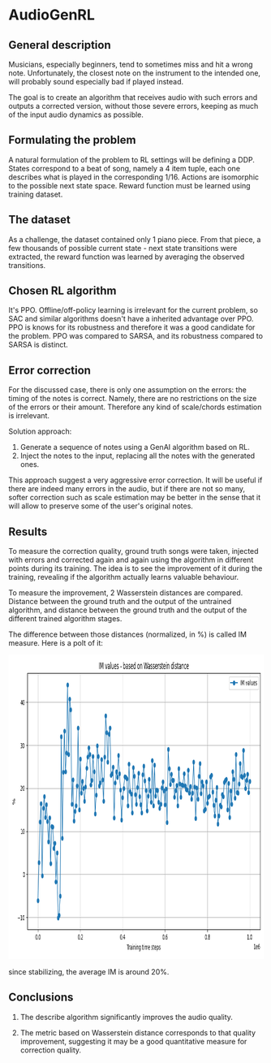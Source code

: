 # AudioGenRL

## General description

Musicians, especially beginners, tend to sometimes miss and hit a wrong note. Unfortunately, the closest 
note on the instrument to the intended one, will probably sound especially bad if played instead.

The goal is to create an algorithm that receives audio with such errors and outputs a corrected version, 
without those severe errors, keeping as much of the input audio dynamics as possible.

## Formulating the problem

A natural formulation of the problem to RL settings will be defining a DDP. States correspond to a beat of song, 
namely a 4 item tuple, each one describes what is played in the corresponding 1/16. Actions are isomorphic to the 
possible next state space. Reward function must be learned using training dataset. 

## The dataset

As a challenge, the dataset contained only 1 piano piece. From that piece, a few thousands of possible 
current state - next state transitions were extracted, the reward function was learned by averaging the 
observed transitions. 

## Chosen RL algorithm

It's PPO. Offline/off-policy learning is irrelevant for the current problem, so SAC and similar algorithms doesn't 
have a inherited advantage over PPO. PPO is knows for its robustness and therefore it was a good candidate for the problem.
PPO was compared to SARSA, and its robustness compared to SARSA is distinct.

## Error correction

For the discussed case, there is only one assumption on the errors: the timing of the notes is correct. 
Namely, there are no restrictions on the size of the errors or their amount. Therefore any kind of 
scale/chords estimation is irrelevant.

Solution approach: 
1. Generate a sequence of notes using a GenAI algorithm based on RL.
2. Inject the notes to the input, replacing all the notes with the generated ones.

This approach suggest a very aggressive error correction. It will be useful if there are indeed 
many errors in the audio, but if there are not so many, softer correction such as scale estimation may be better 
in the sense that it will allow to preserve some of the user's original notes. 

## Results

To measure the correction quality, ground truth songs were taken, injected with errors and corrected again and again 
using the algorithm in different points during its training. The idea is to see the improvement of it during the training, 
revealing if the algorithm actually learns valuable behaviour. 

To measure the improvement, 2 Wasserstein distances are compared. Distance between the ground truth and the output of the untrained algorithm, 
and distance between the ground truth and the output of the different trained algorithm stages. 

The difference between those distances (normalized, in %) is called IM measure. Here is a polt of it:

<img src="result_plot_im_vals_using_wasserstein.png" alt="Plot Example" width="1000" height="600">

since stabilizing, the average IM is around 20%.

## Conclusions

1. The describe algorithm significantly improves the audio quality.

2. The metric based on Wasserstein distance corresponds to that quality improvement, suggesting it may be a good 
quantitative measure for correction quality. 

